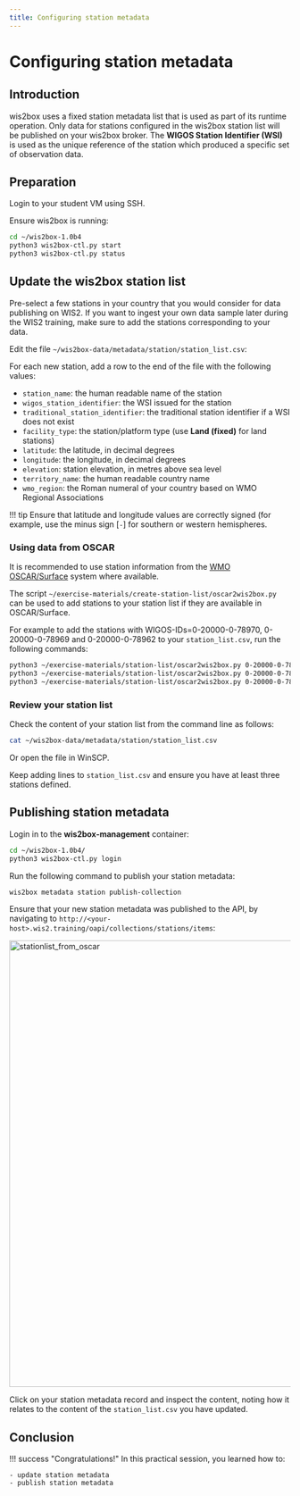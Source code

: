 ```yaml
---
title: Configuring station metadata
---
```


# Configuring station metadata

## Introduction

wis2box uses a fixed station metadata list that is used as part of its runtime operation. 
Only data for stations configured in the wis2box station list will be published on your wis2box broker.
The **WIGOS Station Identifier (WSI)** is used as the unique reference of the station which produced a specific set of observation data.

## Preparation

Login to your student VM using SSH.

Ensure wis2box is running:

```bash
cd ~/wis2box-1.0b4
python3 wis2box-ctl.py start
python3 wis2box-ctl.py status
```

## Update the wis2box station list

Pre-select a few stations in your country that you would consider for data publishing on WIS2. If you want to ingest your own data sample later during the WIS2 training, make sure to add the stations corresponding to your data.

Edit the file `~/wis2box-data/metadata/station/station_list.csv`:

For each new station, add a row to the end of the file with the following values:

- `station_name`: the human readable name of the station
- `wigos_station_identifier`: the WSI issued for the station
- `traditional_station_identifier`: the traditional station identifier if a WSI does not exist
- `facility_type`: the station/platform type (use **Land (fixed)** for land stations)
- `latitude`: the latitude, in decimal degrees
- `longitude`: the longitude, in decimal degrees
- `elevation`: station elevation, in metres above sea level
- `territory_name`: the human readable country name
- `wmo_region`: the Roman numeral of your country based on WMO Regional Associations

!!! tip
    Ensure that latitude and longitude values are correctly signed (for example, use the minus sign [`-`] for southern or western hemispheres.

### Using data from OSCAR

It is recommended to use station information from the [WMO OSCAR/Surface](https://oscar.wmo.int/surface) system where available.

The script `~/exercise-materials/create-station-list/oscar2wis2box.py` can be used to add stations to your station list if they are available in OSCAR/Surface.

For example to add the stations with WIGOS-IDs=0-20000-0-78970, 0-20000-0-78969 and 0-20000-0-78962 to your `station_list.csv`, run the following commands: 

```bash
python3 ~/exercise-materials/station-list/oscar2wis2box.py 0-20000-0-78970 >> ~/wis2box-data/metadata/station/station_list.csv
python3 ~/exercise-materials/station-list/oscar2wis2box.py 0-20000-0-78969 >> ~/wis2box-data/metadata/station/station_list.csv
python3 ~/exercise-materials/station-list/oscar2wis2box.py 0-20000-0-78962 >> ~/wis2box-data/metadata/station/station_list.csv
```

### Review your station list

Check the content of your station list from the command line as follows:

```bash
cat ~/wis2box-data/metadata/station/station_list.csv
```

Or open the file in WinSCP.

Keep adding lines to `station_list.csv` and ensure you have at least three stations defined.

## Publishing station metadata

Login in to the **wis2box-management** container:

```bash
cd ~/wis2box-1.0b4/
python3 wis2box-ctl.py login
```

Run the following command to publish your station metadata:

```bash
wis2box metadata station publish-collection
```

Ensure that your new station metadata was published to the API, by navigating to `http://<your-host>.wis2.training/oapi/collections/stations/items`:

<img alt="stationlist_from_oscar" src="../../assets/img/stationlist_from_oscar.png" width="800">

Click on your station metadata record and inspect the content, noting how it relates to the content of the `station_list.csv` you have updated.

## Conclusion

!!! success "Congratulations!"
    In this practical session, you learned how to:

    - update station metadata
    - publish station metadata
